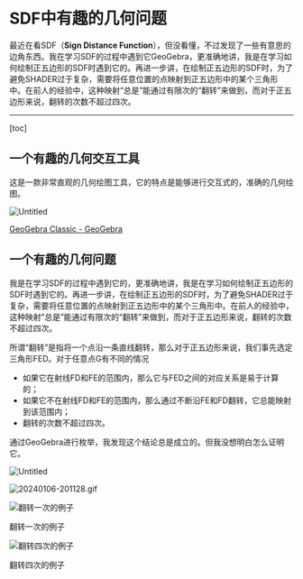 # SDF中有趣的几何问题

最近在看SDF（****Sign Distance Function****），但没看懂，不过发现了一些有意思的边角东西。我在学习SDF的过程中遇到它GeoGebra，更准确地讲，我是在学习如何绘制正五边形的SDF时遇到它的。再进一步讲，在绘制正五边形的SDF时，为了避免SHADER过于复杂，需要将任意位置的点映射到正五边形中的某个三角形中。在前人的经验中，这种映射“总是”能通过有限次的“翻转”来做到，而对于正五边形来说，翻转的次数不超过四次。

---
[toc]

## 一个有趣的几何交互工具

这是一款非常直观的几何绘图工具，它的特点是能够进行交互式的，准确的几何绘图。

![Untitled](SDF%E4%B8%AD%E6%9C%89%E8%B6%A3%E7%9A%84%E5%87%A0%E4%BD%95%E9%97%AE%E9%A2%98%20b10b18f647e242369b6bfdd86cc3f006/Untitled.png)

[GeoGebra Classic - GeoGebra](https://www.geogebra.org/classic)

## 一个有趣的几何问题

我是在学习SDF的过程中遇到它的，更准确地讲，我是在学习如何绘制正五边形的SDF时遇到它的。再进一步讲，在绘制正五边形的SDF时，为了避免SHADER过于复杂，需要将任意位置的点映射到正五边形中的某个三角形中。在前人的经验中，这种映射“总是”能通过有限次的“翻转”来做到，而对于正五边形来说，翻转的次数不超过四次。

所谓“翻转”是指将一个点沿一条直线翻转，那么对于正五边形来说，我们事先选定三角形FED。对于任意点G有不同的情况

- 如果它在射线FD和FE的范围内，那么它与FED之间的对应关系是易于计算的；
- 如果它不在射线FD和FE的范围内，那么通过不断沿FE和FD翻转，它总能映射到该范围内；
- 翻转的次数不超过四次。

通过GeoGebra进行枚举，我发现这个结论总是成立的。但我没想明白怎么证明它。

![Untitled](SDF%E4%B8%AD%E6%9C%89%E8%B6%A3%E7%9A%84%E5%87%A0%E4%BD%95%E9%97%AE%E9%A2%98%20b10b18f647e242369b6bfdd86cc3f006/Untitled%201.png)

![20240106-201128.gif](SDF%E4%B8%AD%E6%9C%89%E8%B6%A3%E7%9A%84%E5%87%A0%E4%BD%95%E9%97%AE%E9%A2%98%20b10b18f647e242369b6bfdd86cc3f006/20240106-201128.gif)

![翻转一次的例子](SDF%E4%B8%AD%E6%9C%89%E8%B6%A3%E7%9A%84%E5%87%A0%E4%BD%95%E9%97%AE%E9%A2%98%20b10b18f647e242369b6bfdd86cc3f006/Untitled%202.png)

翻转一次的例子

![翻转四次的例子](SDF%E4%B8%AD%E6%9C%89%E8%B6%A3%E7%9A%84%E5%87%A0%E4%BD%95%E9%97%AE%E9%A2%98%20b10b18f647e242369b6bfdd86cc3f006/Untitled%203.png)

翻转四次的例子